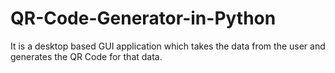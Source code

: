 # QR-Code-Generator-in-Python
It is a desktop based GUI application which takes the data from the user and generates the QR Code for that data.
